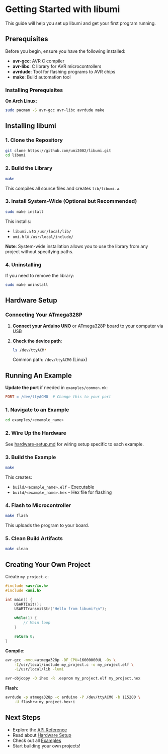 # Getting Started with libumi

This guide will help you set up libumi and get your first program running.

## Prerequisites

Before you begin, ensure you have the following installed:

- **avr-gcc**: AVR C compiler
- **avr-libc**: C library for AVR microcontrollers
- **avrdude**: Tool for flashing programs to AVR chips
- **make**: Build automation tool

### Installing Prerequisites

**On Arch Linux:**

```bash
sudo pacman -S avr-gcc avr-libc avrdude make
```

## Installing libumi

### 1. Clone the Repository

```bash
git clone https://github.com/umi2002/libumi.git
cd libumi
```

### 2. Build the Library

```bash
make
```

This compiles all source files and creates `lib/libumi.a`.

### 3. Install System-Wide (Optional but Recommended)

```bash
sudo make install
```

This installs:

- `libumi.a` to `/usr/local/lib/`
- `umi.h` to `/usr/local/include/`

**Note**: System-wide installation allows you to use the library from any project without specifying paths.

### 4. Uninstalling

If you need to remove the library:

```bash
sudo make uninstall
```

## Hardware Setup

### Connecting Your ATmega328P

1. **Connect your Arduino UNO** or ATmega328P board to your computer via USB
2. **Check the device path**:

   ```bash
   ls /dev/ttyACM*
   ```

   Common path: `/dev/ttyACM0` (Linux)

## Running An Example

**Update the port** if needed in `examples/common.mk`:

```makefile
PORT = /dev/ttyACM0  # Change this to your port
```

### 1. Navigate to an Example

```bash
cd examples/<example_name>
```

### 2. Wire Up the Hardware

See [hardware-setup.md](hardware-setup.md) for wiring setup specific to each example.

### 3. Build the Example

```bash
make
```

This creates:

- `build/<example_name>.elf` - Executable
- `build/<example_name>.hex` - Hex file for flashing

### 4. Flash to Microcontroller

```bash
make flash
```

This uploads the program to your board.

### 5. Clean Build Artifacts

```bash
make clean
```

## Creating Your Own Project

Create `my_project.c`:

```c
#include <avr/io.h>
#include <umi.h>

int main() {
    USARTInit();
    USARTTransmitStr("Hello from libumi!\n");

    while(1) {
        // Main loop
    }

    return 0;
}
```

**Compile:**

```bash
avr-gcc -mmcu=atmega328p -DF_CPU=16000000UL -Os \
    -I/usr/local/include my_project.c -o my_project.elf \
    -L/usr/local/lib -lumi

avr-objcopy -O ihex -R .eeprom my_project.elf my_project.hex
```

**Flash:**

```bash
avrdude -p atmega328p -c arduino -P /dev/ttyACM0 -b 115200 \
    -U flash:w:my_project.hex:i
```

## Next Steps

- Explore the [API Reference](api-reference.md)
- Read about [Hardware Setup](hardware-setup.md)
- Check out all [Examples](examples.md)
- Start building your own projects!

